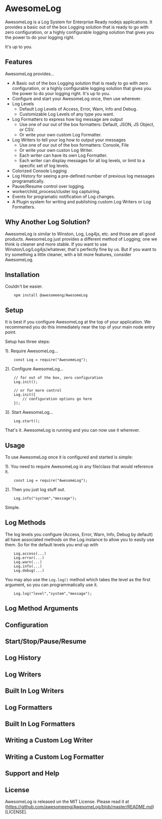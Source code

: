 # AwesomeLog

AwesomeLog is a Log System for Enterprise Ready nodejs applications. It provides a basic out of the box Logging solution that is ready to go with zero configuration, or a highly configurable logging solution that gives you the power to do your logging right.

It's up to you.

## Features

AwesomeLog provides...
 - A Basic out of the box Logging solution that is ready to go with zero configuration, or a highly configurable logging solution that gives you the power to do your logging right. It's up to you.
 - Configure and start your AwesomeLog once, then use wherever.
 - Log Levels
   - Default Log Levels of Access, Error, Warn, Info and Debug.
   - Customizable Log Levels of any type you want.
 - Log Formatters to express how log message are output
   - Use one of our out of the box formatters: Default, JSON, JS Object, or CSV.
   - Or write your own custom Log Formatter.
 - Log Writers to tell your log how to output your messages
   - Use one of our out of the box formatters: Console, File
   - Or write your own custon Log Writer.
   - Each writer can have its own Log Formatter.
   - Each writer can display messages for all log levels, or limit to a specific set of log levels.
 - Colorized Console Logging
 - Log History for seeing a pre-defined number of previous log messages programatically.
 - Pause/Resume control over logging.
 - worker/child_process/cluster log captuiring.
 - Events for programatic notification of Log changes.
 - A Plugin system for writing and publishing custom Log Writers or Log Formatters.

## Why Another Log Solution?

AwesomeLog is similar to Winston, Log, Log4js, etc. and those are all good products.  AwesomeLog just provides a different method of Logging; one we think is cleaner and more stable. If you want to use Winston/Log/Log4js/whatever, that's perfectly fine by us. But if you want to try something a little cleaner, with a bit more features, consider AwesomeLog.

## Installation

Couldn't be easier.
```
	npm install @awesomeeng/AwesomeLog
```

## Setup

It is best if you configure AwesomeLog at the top of your application. We recommened you do this immediately near the top of your main node entry point.

Setup has three steps:

1). Require AwesomeLog...
```
	const Log = require("AwesomeLog");
```

2). Configure AwesomeLog...
```
	// for out of the box, zero configuration
	Log.init();

	// or for more control
	Log.init({
		// configuration options go here
	});
```

3). Start AwesomeLog...
```
	Log.start();
```

That's it. AwesomeLog is running and you can now use it wherever.

## Usage

To use AwesomeLog once it is configured and started is simple:


1). You need to require AwesomeLog in any file/class that would reference it.

```
	const Log = require("AwesomeLog");
```

2). Then you just log stuff out.
```
	Log.info("system","message");
```

Simple.

## Log Methods

The log levels you configure (Access, Error, Warn, Info, Debug by default) all have associated methods on the Log instance to allow you to easily use them.  So for the default levels you end up with
```
	Log.access(...)
	Log.error(...)
	Log.warn(...)
	Log.info(...)
	Log.debug(...)
```

You may also use the `Log.log()` method which takes the level as the first argument, so you can programmatically use it.
```
	Log.log("level","system","message");
```

## Log Method Arguments

## Configuration

## Start/Stop/Pause/Resume

## Log History

## Log Writers

## Built In Log Writers

## Log Formatters

## Built In Log Formatters

## Writing a Custom Log Writer

## Writing a Custom Log Formatter

## Support and Help

## License

AwesomeLog is released un the MIT License. Please read it at (https://github.com/awesomeeng/AwesomeLog/blob/master/README.md)[LICENSE].
